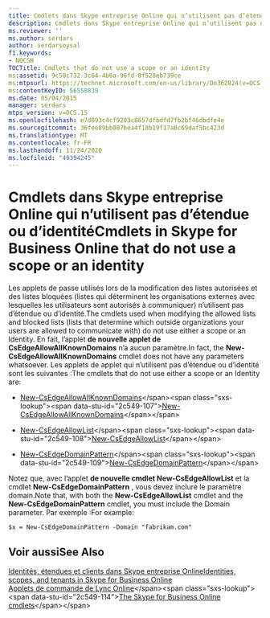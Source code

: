 ```yaml
---
title: Cmdlets dans Skype entreprise Online qui n’utilisent pas d’étendue ou d’identité
description: Cmdlets dans Skype entreprise Online qui n’utilisent pas d’étendue ou d’identité.
ms.reviewer: ''
ms.author: serdars
author: serdarsoysal
f1.keywords:
- NOCSH
TOCTitle: Cmdlets that do not use a scope or an identity
ms:assetid: 9c50c732-3c64-4b6a-96fd-8f528eb739ce
ms:mtpsurl: https://technet.microsoft.com/en-us/library/Dn362824(v=OCS.15)
ms:contentKeyID: 56558839
ms.date: 05/04/2015
manager: serdars
mtps_version: v=OCS.15
ms.openlocfilehash: e7d893c4cf9203c8657dfbdfd7fb2bf46dbdfe4e
ms.sourcegitcommit: 36fee89bb887bea4f18b19f17a8c69daf5bc423d
ms.translationtype: MT
ms.contentlocale: fr-FR
ms.lasthandoff: 11/24/2020
ms.locfileid: "49394245"
---
```

# <a name="cmdlets-in-skype-for-business-online-that-do-not-use-a-scope-or-an-identity"></a><span data-ttu-id="2c549-103">Cmdlets dans Skype entreprise Online qui n’utilisent pas d’étendue ou d’identité</span><span class="sxs-lookup"><span data-stu-id="2c549-103">Cmdlets in Skype for Business Online that do not use a scope or an identity</span></span>

 


<span data-ttu-id="2c549-104">Les applets de passe utilisés lors de la modification des listes autorisées et des listes bloquées (listes qui déterminent les organisations externes avec lesquelles les utilisateurs sont autorisés à communiquer) n’utilisent pas d’étendue ou d’identité.</span><span class="sxs-lookup"><span data-stu-id="2c549-104">The cmdlets used when modifying the allowed lists and blocked lists (lists that determine which outside organizations your users are allowed to communicate with) do not use either a scope or an Identity.</span></span> <span data-ttu-id="2c549-105">En fait, l’applet **de nouvelle applet de CsEdgeAllowAllKnownDomains** n’a aucun paramètre.</span><span class="sxs-lookup"><span data-stu-id="2c549-105">In fact, the **New-CsEdgeAllowAllKnownDomains** cmdlet does not have any parameters whatsoever.</span></span> <span data-ttu-id="2c549-106">Les applets de applet qui n’utilisent pas d’étendue ou d’identité sont les suivantes :</span><span class="sxs-lookup"><span data-stu-id="2c549-106">The cmdlets that do not use either a scope or an Identity are:</span></span>

  - <span data-ttu-id="2c549-107">[New-CsEdgeAllowAllKnownDomains](https://technet.microsoft.com/library/jj994088\(v=ocs.15\))</span><span class="sxs-lookup"><span data-stu-id="2c549-107">[New-CsEdgeAllowAllKnownDomains](https://technet.microsoft.com/library/jj994088\(v=ocs.15\))</span></span>

  - <span data-ttu-id="2c549-108">[New-CsEdgeAllowList](https://technet.microsoft.com/library/jj994023\(v=ocs.15\))</span><span class="sxs-lookup"><span data-stu-id="2c549-108">[New-CsEdgeAllowList](https://technet.microsoft.com/library/jj994023\(v=ocs.15\))</span></span>

  - <span data-ttu-id="2c549-109">[New-CsEdgeDomainPattern](https://technet.microsoft.com/library/jj994040\(v=ocs.15\))</span><span class="sxs-lookup"><span data-stu-id="2c549-109">[New-CsEdgeDomainPattern](https://technet.microsoft.com/library/jj994040\(v=ocs.15\))</span></span>

<span data-ttu-id="2c549-110">Notez que, avec l’applet **de nouvelle cmdlet New-CsEdgeAllowList** et la cmdlet **New-CsEdgeDomainPattern** , vous devez inclure le paramètre domain.</span><span class="sxs-lookup"><span data-stu-id="2c549-110">Note that, with both the **New-CsEdgeAllowList** cmdlet and the **New-CsEdgeDomainPattern** cmdlet, you must include the Domain parameter.</span></span> <span data-ttu-id="2c549-111">Par exemple :</span><span class="sxs-lookup"><span data-stu-id="2c549-111">For example:</span></span>

    $x = New-CsEdgeDomainPattern -Domain "fabrikam.com"

## <a name="see-also"></a><span data-ttu-id="2c549-112">Voir aussi</span><span class="sxs-lookup"><span data-stu-id="2c549-112">See Also</span></span>


[<span data-ttu-id="2c549-113">Identités, étendues et clients dans Skype entreprise Online</span><span class="sxs-lookup"><span data-stu-id="2c549-113">Identities, scopes, and tenants in Skype for Business Online</span></span>](identities-scopes-and-tenants-in-skype-for-business-online.md)  
<span data-ttu-id="2c549-114">[Applets de commande de Lync Online](https://technet.microsoft.com/library/dn362817\(v=ocs.15\))</span><span class="sxs-lookup"><span data-stu-id="2c549-114">[The Skype for Business Online cmdlets](https://technet.microsoft.com/library/dn362817\(v=ocs.15\))</span></span>

